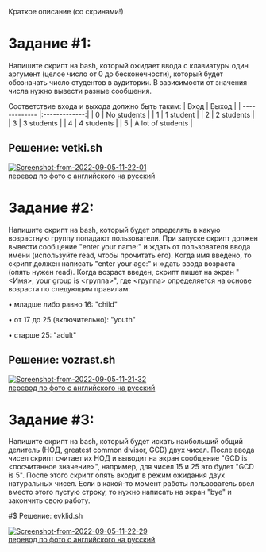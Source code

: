 Краткое описание (со скринами!)

# Задание #1:

Напишите скрипт на bash, который ожидает ввода с клавиатуры один аргумент (целое число от 0 до бесконечности), который будет обозначать число студентов в аудитории. В зависимости от значения числа нужно вывести разные сообщения.

Соответствие входа и выхода должно быть таким:
| Вход        | Выход           |
| ------------- |:-------------:|
| 0      | No students |
| 1      | 1 student      |
| 2 | 2 students      |
| 3      | 3 students |
| 4      | 4 students     |
| 5 | A lot of students     |

## Решение: vetki.sh

<a href="https://ibb.co/xLBs5yq"><img src="https://i.ibb.co/9g1vYJH/Screenshot-from-2022-09-05-11-22-01.png" alt="Screenshot-from-2022-09-05-11-22-01" border="0"></a><br/><a target='_blank' href='https://ru.imgbb.com/'>перевод по фото с английского на русский</a><br />

# Задание #2:

Напишите скрипт на bash, который будет определять в какую возрастную группу попадают пользователи. При запуске скрипт должен вывести сообщение "enter your name:" и ждать от пользователя ввода имени (используйте read, чтобы прочитать его). Когда имя введено, то скрипт должен написать "enter your age:" и ждать ввода возраста (опять нужен read). Когда возраст введен, скрипт пишет на экран "<Имя>, your group is <группа>", где <группа> определяется на основе возраста по следующим правилам:

• младше либо равно 16: "child"

• от 17 до 25 (включительно): "youth"

• старше 25: "adult"

## Решение: vozrast.sh

<a href="https://ibb.co/XZLyGsb"><img src="https://i.ibb.co/TB2KN8k/Screenshot-from-2022-09-05-11-21-32.png" alt="Screenshot-from-2022-09-05-11-21-32" border="0"></a><br /><a target='_blank' href='https://ru.imgbb.com/'>перевод по фото с английского на русский</a><br />
# Задание #3:

 
Напишите скрипт на bash, который будет искать наибольший общий делитель (НОД, greatest common divisor, GCD) двух чисел. После ввода чисел скрипт считает их НОД и выводит на экран сообщение "GCD is <посчитанное значение>", например, для чисел 15 и 25 это будет "GCD is 5". После этого скрипт опять входит в режим ожидания двух натуральных чисел. Если в какой-то момент работы пользователь ввел вместо этого пустую строку, то нужно написать на экран "bye" и закончить свою работу.

#$ Решение: evklid.sh

<a href="https://ibb.co/sqRzzYP"><img src="https://i.ibb.co/0r2vvbX/Screenshot-from-2022-09-05-11-22-29.png" alt="Screenshot-from-2022-09-05-11-22-29" border="0"></a><br /><a target='_blank' href='https://ru.imgbb.com/'>перевод по фото с английского на русский</a><br />
